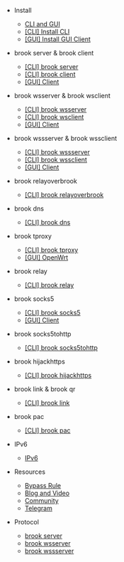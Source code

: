 -   Install

    -   [CLI and GUI](README.md)
    -   [[CLI] Install CLI](install-cli.md)
    -   [[GUI] Install GUI Client](install-gui-client.md)

-   brook server & brook client

    -   [[CLI] brook server](brook-server.md)
    -   [[CLI] brook client](brook-client.md)
    -   [[GUI] Client](brook-client-gui.md)

-   brook wsserver & brook wsclient

    -   [[CLI] brook wsserver](brook-wsserver.md)
    -   [[CLI] brook wsclient](brook-wsclient.md)
    -   [[GUI] Client](brook-wsclient-gui.md)

-   brook wssserver & brook wssclient

    -   [[CLI] brook wssserver](brook-wssserver.md)
    -   [[CLI] brook wssclient](brook-wssclient.md)
    -   [[GUI] Client](brook-wssclient-gui.md)

-   brook relayoverbrook

    -   [[CLI] brook relayoverbrook](brook-relayoverbrook.md)

-   brook dns

    -   [[CLI] brook dns](brook-dns.md)

-   brook tproxy

    -   [[CLI] brook tproxy](brook-tproxy.md)
    -   [[GUI] OpenWrt](brook-tproxy-gui.md)

-   brook relay

    -   [[CLI] brook relay](brook-relay.md)

-   brook socks5

    -   [[CLI] brook socks5](brook-socks5.md)
    -   [[GUI] Client](socks5-client-gui.md)

-   brook socks5tohttp

    -   [[CLI] brook socks5tohttp](brook-socks5tohttp.md)

-   brook hijackhttps

    -   [[CLI] brook hijackhttps](brook-hijackhttps.md)

-   brook link & brook qr

    -   [[CLI] brook link](brook-link.md)

-   brook pac

    -   [[CLI] brook pac](brook-pac.md)

-   IPv6

    -   [IPv6](ipv6.md)

-   Resources

    -   [Bypass Rule](bypass.md)
    -   [Blog and Video](blogvideo.md)
    -   [Community](community.md)
    -   [Telegram](telegram.md)

-   Protocol

    -   [brook server](brook-server-protocol.md)
    -   [brook wsserver](brook-wsserver-protocol.md)
    -   [brook wssserver](brook-wssserver-protocol.md)
